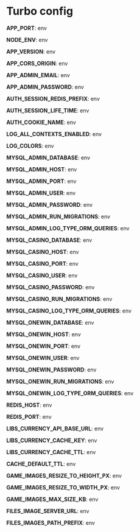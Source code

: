 # Turbo config

**APP_PORT**: env

**NODE_ENV**: env

**APP_VERSION**: env

**APP_CORS_ORIGIN**: env

**APP_ADMIN_EMAIL**: env

**APP_ADMIN_PASSWORD**: env

**AUTH_SESSION_REDIS_PREFIX**: env

**AUTH_SESSION_LIFE_TIME**: env

**AUTH_COOKIE_NAME**: env

**LOG_ALL_CONTEXTS_ENABLED**: env

**LOG_COLORS**: env

**MYSQL_ADMIN_DATABASE**: env

**MYSQL_ADMIN_HOST**: env

**MYSQL_ADMIN_PORT**: env

**MYSQL_ADMIN_USER**: env

**MYSQL_ADMIN_PASSWORD**: env

**MYSQL_ADMIN_RUN_MIGRATIONS**: env

**MYSQL_ADMIN_LOG_TYPE_ORM_QUERIES**: env

**MYSQL_CASINO_DATABASE**: env

**MYSQL_CASINO_HOST**: env

**MYSQL_CASINO_PORT**: env

**MYSQL_CASINO_USER**: env

**MYSQL_CASINO_PASSWORD**: env

**MYSQL_CASINO_RUN_MIGRATIONS**: env

**MYSQL_CASINO_LOG_TYPE_ORM_QUERIES**: env

**MYSQL_ONEWIN_DATABASE**: env

**MYSQL_ONEWIN_HOST**: env

**MYSQL_ONEWIN_PORT**: env

**MYSQL_ONEWIN_USER**: env

**MYSQL_ONEWIN_PASSWORD**: env

**MYSQL_ONEWIN_RUN_MIGRATIONS**: env

**MYSQL_ONEWIN_LOG_TYPE_ORM_QUERIES**: env

**REDIS_HOST**: env

**REDIS_PORT**: env

**LIBS_CURRENCY_API_BASE_URL**: env

**LIBS_CURRENCY_CACHE_KEY**: env

**LIBS_CURRENCY_CACHE_TTL**: env

**CACHE_DEFAULT_TTL**: env

**GAME_IMAGES_RESIZE_TO_HEIGHT_PX**: env

**GAME_IMAGES_RESIZE_TO_WIDTH_PX**: env

**GAME_IMAGES_MAX_SIZE_KB**: env

**FILES_IMAGE_SERVER_URL**: env

**FILES_IMAGES_PATH_PREFIX**: env

